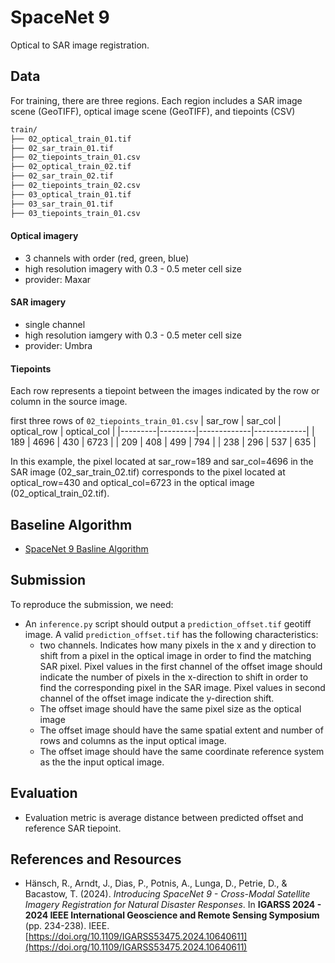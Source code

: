 # SpaceNet 9
Optical to SAR image registration.

## Data
For training, there are three regions. Each region includes a SAR image scene (GeoTIFF), optical image scene (GeoTIFF), and tiepoints (CSV)

```bash
train/
├── 02_optical_train_01.tif
├── 02_sar_train_01.tif
├── 02_tiepoints_train_01.csv
├── 02_optical_train_02.tif
├── 02_sar_train_02.tif
├── 02_tiepoints_train_02.csv
├── 03_optical_train_01.tif
├── 03_sar_train_01.tif
├── 03_tiepoints_train_01.csv
```

#### Optical imagery
- 3 channels with order (red, green, blue)
- high resolution imagery with 0.3 - 0.5 meter cell size
- provider: Maxar

#### SAR imagery
- single channel
- high resolution iamgery with 0.3 - 0.5 meter cell size
- provider: Umbra

#### Tiepoints
Each row represents a tiepoint between the images indicated by the row or column in the source image.

first three rows of `02_tiepoints_train_01.csv` 
| sar_row | sar_col | optical_row | optical_col |
|---------|---------|-------------|-------------|
| 189    | 4696    | 430        | 6723        |
| 209    | 408    | 499        | 794        |
| 238    | 296    | 537        | 635        |

In this example, the pixel located at sar_row=189 and sar_col=4696 in the SAR image (02_sar_train_02.tif) corresponds to the pixel located at optical_row=430 and optical_col=6723 in the optical image (02_optical_train_02.tif).

## Baseline Algorithm
- [SpaceNet 9 Basline Algorithm](./src/baseline/README.md)

## Submission
To reproduce the submission, we need:
- An `inference.py` script should output a `prediction_offset.tif` geotiff image. A valid `prediction_offset.tif` has the following characteristics:
    - two channels. Indicates how many pixels in the x and y direction to shift from a pixel in the optical image in order to find the matching SAR pixel. Pixel values in the first channel of the offset image should indicate the number of pixels in the x-direction to shift in order to find the corresponding pixel in the SAR image. Pixel values in second channel of the offset image indicate the y-direction shift.
    - The offset image should have the same pixel size as the optical image
    - The offset image should have the same spatial extent and number of rows and columns as the input optical image.
    - The offset image should have the same coordinate reference system as the the input optical image.

## Evaluation
- Evaluation metric is average distance between predicted offset and reference SAR tiepoint.

## References and Resources
- Hänsch, R., Arndt, J., Dias, P., Potnis, A., Lunga, D., Petrie, D., & Bacastow, T. (2024). *Introducing SpaceNet 9 - Cross-Modal Satellite Imagery Registration for Natural Disaster Responses*. In **IGARSS 2024 - 2024 IEEE International Geoscience and Remote Sensing Symposium** (pp. 234-238). IEEE. [https://doi.org/10.1109/IGARSS53475.2024.10640611](https://doi.org/10.1109/IGARSS53475.2024.10640611)
